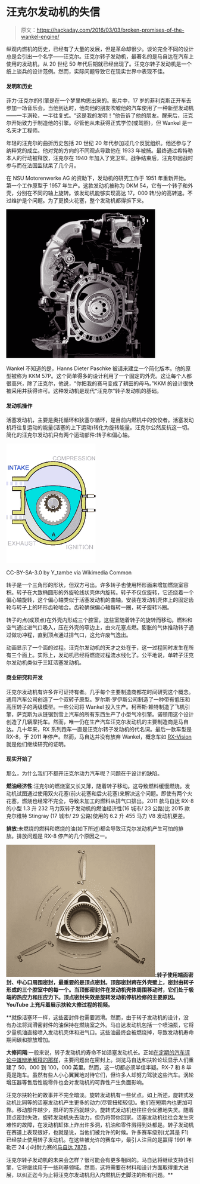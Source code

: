 # 汪克尔发动机的失信

> 原文：<https://hackaday.com/2016/03/03/broken-promises-of-the-wankel-engine/>

纵观内燃机的历史，已经有了大量的发展，但是革命却很少。谈论完全不同的设计总是会引出一个名字——汪克尔。汪克尔转子发动机，最著名的是马自达在汽车上使用的发动机，从 20 世纪 50 年代后期就已经出现了。汪克尔转子发动机是一个纸上谈兵的设计范例。然而，实际问题导致它在现实世界中表现不佳。

#### 发明和历史

菲力·汪克尔的引擎是在一个梦里构思出来的。影片中，17 岁的菲利克斯正开车去参加一场音乐会。当他到达时，他向他的朋友吹嘘他的汽车使用了一种新型发动机——一半涡轮，一半往复式。“这是我的发明！”他告诉了他的朋友。醒来后，汪克尔开始致力于制造他的引擎。尽管他从未获得正式学位(或驾照)，但 Wankel 是一名天才工程师。

年轻的汪克尔的曲折历史包括 20 世纪 20 年代参加过几个反犹组织。他还参与了纳粹党的成立。他对党的方向的不同观点导致他在 1933 年被捕。最终通过希特勒本人的行动被释放，汪克尔在 1940 年加入了党卫军。战争结束后，汪克尔因战时参与而在法国监狱呆了几个月。

在 NSU Motorenwerke AG 的资助下，发动机的研究工作于 1951 年重新开始。第一个工作原型于 1957 年生产。这款发动机被称为 DKM 54，它有一个转子和外壳，分别在不同的轴上旋转。该发动机能够实现高达 17，000 转/分的高转速。不过维护是个问题。为了更换火花塞，整个发动机都得拆下来。

![rotary1](img/d3bce3099fdf556ad6ad6f8034b441f6.png)

Wankel 不知道的是，Hanns Dieter Paschke 被请来建立一个简化版本。他的原型被称为 KKM 57P。这个简单得多的设计利用了一个固定的外壳。这让每个人都很高兴，除了汪克尔，他说，“你把我的赛马变成了耕田的母马。”KKM 的设计很快被采用并获得许可。这种发动机是现代“汪克尔”转子发动机的基础。

#### 发动机操作

活塞发动机，主要是奥托循环和狄塞尔循环，是目前内燃机中的佼佼者。活塞发动机将往复运动的能量(活塞的上下运动)转化为旋转能量。汪克尔公然反抗这一切。简化的汪克尔发动机只有两个运动部件:转子和偏心轴。

![](img/e1959c727f30db1799dba3763627f663.png)

CC-BY-SA-3.0 by Y_tambe via Wikimedia Common

转子是一个三角形的形状，但双方弓出。许多转子也使用杯形面来增加燃烧室容积。转子在大致椭圆形的外旋轮线状壳体内旋转。转子不仅仅旋转，它还绕着一个偏心轴旋转，这个偏心轴类似于活塞发动机的曲轴。安装在发动机壳体上的固定齿轮与转子上的环形齿轮啮合。齿轮确保偏心轴每转一圈，转子旋转⅓圈。

转子的点(或顶点)在外壳内形成三个腔室。这些室随着转子的旋转而移动。燃料和空气通过进气口吸入，压在外壳的窄边上，由火花塞点燃。膨胀的气体推动转子通过做功冲程，直到顶点通过排气口，这允许废气逸出。

动画显示了一个面的过程。汪克尔发动机的天才之处在于，这一过程同时发生在所有三个面上。实际上，发动机已经将燃烧过程流水线化了。公平地说，单转子汪克尔发动机类似于三缸活塞发动机。

#### 商业研究和开发

汪克尔发动机有许多许可证持有者。几乎每个主要制造商都花时间研究这个概念。通用汽车公司创造了一个双转子原型。罗尔斯·罗伊斯公司制造了一种带有低压和高压转子的两级模型。一些公司将 Wankel 投入生产。柯蒂斯·赖特制造了飞机引擎，萨克斯为从链锯到雪上汽车的所有东西生产了小型气冷引擎。诺顿用这个设计创造了几辆摩托车。然而，唯一仍在生产汽车汪克尔发动机的主要制造商是马自达。几十年来，RX 系列跑车一直是汪克尔转子发动机的代名词。最后一款车型是 RX-8，于 2011 年停产。然而，马自达并没有放弃 Wankel，概念车如 [RX-Vision](http://www.caranddriver.com/news/mazda-rx-vision-concept-debuts-in-tokyo-news) 就是他们继续研究的证明。

#### 现实开始了

那么，为什么我们不都开汪克尔动力汽车呢？问题在于设计的缺陷。

**燃油经济性**:汪克尔的燃烧室又长又薄，随着转子移动。这导致燃料缓慢燃烧。发动机试图通过使用双火花塞(前火花塞和后火花塞)来解决这个问题。即使有两个火花塞，燃烧也经常不完全，导致未加工的燃料从排气口排出。2011 款马自达 RX-8 的小型 1.3 升 232 马力双转子发动机的燃油经济性(16 城市/ 23 公路)比 2015 款克尔维特 Stingray (17 城市/ 29 公路)使用的 6.2 升 455 马力 V8 发动机更差。

**排放**:未燃烧的燃料和燃烧的油(如下所述)都会导致汪克尔发动机产生可怕的排放。排放问题是 RX-8 停产的几个原因之一。

![wankel-inside-kart-engine](img/7e9a8f118e78850338b06ec7153a7a5a.png)**:转子使用端面密封、中心口周围密封，最重要的是顶点密封。顶部密封跨在外壳壁上，密封由转子形成的三个腔室中的每一个。当顶部密封件在发动机壳体周围移动时，它们处于极端的热应力和压应力下。顶点密封失效是旋转发动机停机检修的主要原因。YouTube 上充斥着展示扶轮大修过程的视频。**

 **就像活塞环一样，这些密封件也需要润滑。然而，由于转子发动机的设计，没有办法将润滑密封件的油保持在燃烧室之外。马自达发动机包括一个喷油泵，它将少量机油直接喷入发动机壳体和进气口。这些油最终会被燃烧掉，导致发动机寿命期间碳和排放增加。

**大修间隔**:一般来说，转子发动机的寿命不如活塞发动机长。正如[在定期的汽车评论中雄辩地解释的那样](https://www.youtube.com/watch?v=ffu0chtm-CY)，主要问题出在密封上。浏览马自达和扶轮论坛显示人们重建了 50，000 到 100，000 英里。然而，这一切都必须半信半疑。RX-7 和 8 毕竟是跑车。虽然有些人小心翼翼地对待它们，但许多人却努力驾驶这些汽车。涡轮增压器等售后性能零件也会对发动机的可靠性产生负面影响。

汪克尔扶轮社的故事并不完全暗淡。旋转发动机有一些优点。如上所述，旋转式发动机比同等的活塞发动机产生更多的动力(尽管扭矩较低)。他们在短期内也更加可靠。移动部件越少，损坏的东西就越少。旋转式发动机也往往会优雅地失灵。随着顶点密封失效，旋转发动机失去动力，但仍将带你回家。活塞发动机往往会发生灾难性的故障，在发动机缸体上炸出许多洞，机油和零件溅得到处都是。转子发动机在赛道上表现很好，也就是说，当他们被允许的时候。许多赛车级别(尤其是 F1)已经禁止使用转子发动机。在这些被允许的赛车中，最引人注目的是赢得 1991 年勒芒 24 小时耐力赛的[马自达 787B](https://en.wikipedia.org/wiki/Mazda_787B) 。

汪克尔转子发动机的未来会怎样？很可能会有更多相同的。马自达将继续支持该引擎，它将继续用于一些利基领域。然而，这将需要在材料和设计方面取得重大进展，以纠正迄今为止将汪克尔发动机归入内燃机历史脚注的所有问题。**
